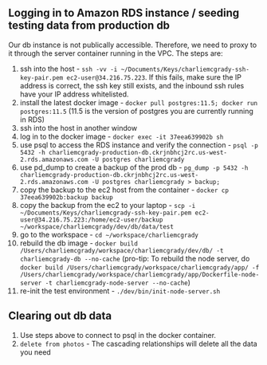 ## Logging in to Amazon RDS instance / seeding testing data from production db

Our db instance is not publically accessible. Therefore, we need to proxy to it through the server container running in the VPC. The steps are:

1. ssh into the host - `ssh -vv -i ~/Documents/Keys/charliemcgrady-ssh-key-pair.pem ec2-user@34.216.75.223`. If this fails, make sure the IP address is correct, the ssh key still exists, and the inbound ssh rules have your IP address whitelisted.
2. install the latest docker image - `docker pull postgres:11.5; docker run postgres:11.5` (11.5 is the version of postgres you are currently running in RDS)
3. ssh into the host in another window
4. log in to the docker image - `docker exec -it 37eea639902b sh`
5. use psql to access the RDS instance and verify the connection - `psql -p 5432 -h charliemcgrady-production-db.ckrjnbhcj2rc.us-west-2.rds.amazonaws.com -U postgres charliemcgrady`
6. use pd_dump to create a backup of the prod db - `pg_dump -p 5432 -h charliemcgrady-production-db.ckrjnbhcj2rc.us-west-2.rds.amazonaws.com -U postgres charliemcgrady > backup;`
7. copy the backup to the ec2 host from the container - `docker cp 37eea639902b:backup backup`
8. copy the backup from the ec2 to your laptop - `scp -i ~/Documents/Keys/charliemcgrady-ssh-key-pair.pem ec2-user@34.216.75.223:/home/ec2-user/backup ~/workspace/charliemcgrady/dev/db/data/test`
9. go to the workspace - `cd ~/workspace/charliemcgrady`
10. rebuild the db image - `docker build /Users/charliemcgrady/workspace/charliemcgrady/dev/db/ -t charliemcgrady-db --no-cache` (pro-tip: To rebuild the node server, do `docker build /Users/charliemcgrady/workspace/charliemcgrady/app/ -f /Users/charliemcgrady/workspace/charliemcgrady/app/Dockerfile-node-server -t charliemcgrady-node-server --no-cache`)
11. re-init the test environment - `./dev/bin/init-node-server.sh`

## Clearing out db data

1. Use steps above to connect to psql in the docker container.
2. `delete from photos` - The cascading relationships will delete all the data you need
